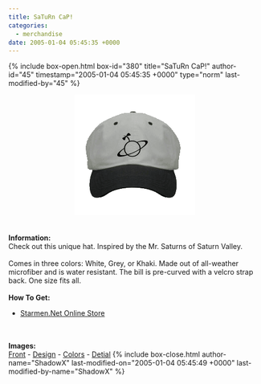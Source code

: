 ```yaml
---
title: SaTuRn CaP!
categories:
  - merchandise
date: 2005-01-04 05:45:35 +0000
---
```

{% include box-open.html box-id="380" title="SaTuRn CaP!" author-id="45" timestamp="2005-01-04 05:45:35 +0000" type="norm" last-modified-by="45" %}
	<center>
	<img src="/merchandise/images/smn_scap_title.png" border="0" alt="SaTuRn CaP!" />
	</center>
	<br /><br />
	<b>Information:</b>
	<br />
	Check out this unique hat. Inspired by the Mr. Saturns of Saturn Valley.
	<br /><br />
	Comes in three colors: White, Grey, or Khaki. Made out of all-weather microfiber and 
	is water resistant. The bill is pre-curved with a velcro strap back. One size fits all.
	<br /><br />
	<b>How To Get:</b>
	<br />
	<ul>
	<li><a href="http://www.cafeshops.com/starmen.7665618">Starmen.Net Online Store</a></li>
	</ul>
	<br /><br />
	<b>Images:</b>
	<br />
	<a href="/merchandise/images/smn_scap_front.jpg">Front</a> - <a href="/merchandise/images/smn_scap_design.jpg">Design</a> - <a href="/merchandise/images/smn_hc.jpg">Colors</a> - 
	<a href="/merchandise/images/smn_hd.jpg">Detial</a>
{% include box-close.html author-name="ShadowX" last-modified-on="2005-01-04 05:45:49 +0000" last-modified-by-name="ShadowX" %}
